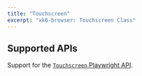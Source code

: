 ```yaml
---
title: "Touchscreen"
excerpt: "xk6-browser: Touchscreen Class"
---
```


<BrowserCompatibility/>

## Supported APIs

Support for the [`Touchscreen` Playwright API](https://playwright.dev/docs/api/class-touchscreen/).

<BrowserClassList/>